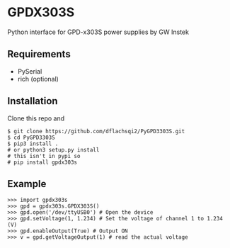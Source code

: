 # GPDX303S
Python interface for GPD-x303S power supplies by GW Instek

## Requirements
- PySerial
- rich (optional)

## Installation
Clone this repo and
```
$ git clone https://github.com/dflachsqi2/PyGPD3303S.git
$ cd PyGPD3303S
$ pip3 install .    
# or python3 setup.py install
# this isn't in pypi so
# pip install gpdx303s
```

## Example

    >>> import gpdx303s
    >>> gpd = gpdx303s.GPDX303S()
    >>> gpd.open('/dev/ttyUSB0') # Open the device
    >>> gpd.setVoltage(1, 1.234) # Set the voltage of channel 1 to 1.234 (V)
    >>> gpd.enableOutput(True) # Output ON
    >>> v = gpd.getVoltageOutput(1) # read the actual voltage

